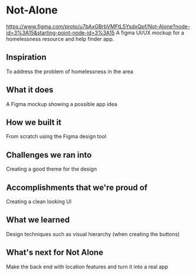 # Not-Alone
https://www.figma.com/proto/u7bAxGBrbVMFtL5YsdxQpf/Not-Alone?node-id=3%3A15&starting-point-node-id=3%3A15
A figma UI/UX mockup for a homelessness resource and help finder app.

## Inspiration
To address the problem of homelessness in the area
## What it does
A Figma mockup showing a possible app idea
## How we built it
From scratch using the Figma design tool
## Challenges we ran into
Creating a good theme for the design
## Accomplishments that we're proud of
Creating a clean looking UI
## What we learned
Design techniques such as visual hierarchy (when creating the buttons) 
## What's next for Not Alone
Make the back end with location features and turn it into a real app
